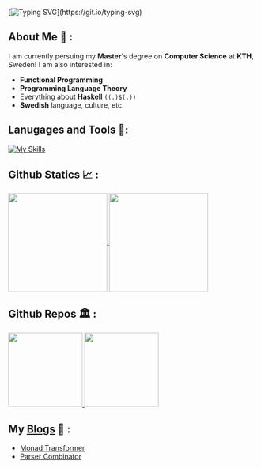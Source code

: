 [![Typing SVG](https://readme-typing-svg.demolab.com?font=Architects+Daughter&size=50&height=70&pause=1000&width=500&lines=Hej!+I+am+Terence+Ng;Welcome+to+my+page!)](https://git.io/typing-svg)

## About Me 👋 :
I am currently persuing my **Master**'s degree on **Computer Science** at **KTH**, Sweden!
I am also interested in:
- **Functional Programming**
- **Programming Language Theory**
- Everything about **Haskell** `((.)$(.))`
- **Swedish** language, culture, etc.

## Lanugages and Tools 🔨:

[![My Skills](https://skillicons.dev/icons?i=haskell,rust,cpp,neovim,linux,bash,docker,mysql)](https://skillicons.dev)

## Github Statics 📈 :

<a href="https://github.com/anuraghazra/github-readme-stats">
  <img height=200 align="center" src="https://github-readme-stats.vercel.app/api?username=terenceng03&show_icons=true&rank_icon=github" />
</a>
<a href="https://github.com/anuraghazra/convoychat">
  <img height=200 align="center" src="https://github-readme-stats.vercel.app/api/top-langs/?username=terenceng03&layout=donut&langs_count=4" />
</a>

## Github Repos 🏛️ :
<a href="https://github.com/diatom-lang/diatom"> <img src="https://github-readme-stats.vercel.app/api/pin/?username=diatom-lang&repo=diatom" height=150> </a> 
<a href="https://github.com/TerenceNg03/mueval"> <img src="https://github-readme-stats.vercel.app/api/pin/?username=TerenceNg03&repo=mueval" height=150> </a> 

## My [Blogs](http://htmlpreview.github.io/?https://terenceng03.github.io/blogs/index.html) 🪩 :
- [Monad Transformer](https://terenceng03.github.io/blogs/monad_transformer.html)
- [Parser Combinator](https://terenceng03.github.io/blogs/parser_combinator.html)
